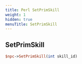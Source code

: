 ```yaml
---
title: Perl SetPrimSkill
weight: 1
hidden: true
menuTitle: SetPrimSkill
---
```

## SetPrimSkill
```perl
$npc->SetPrimSkill(int skill_id)
```